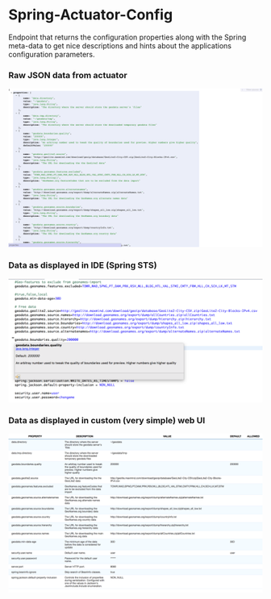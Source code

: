 Spring-Actuator-Config
======================

Endpoint that returns the configuration properties along with the Spring meta-data to get nice descriptions and hints about the applications configuration parameters.

### Raw JSON data from actuator
![Raw JSON data from actuator](doc/actuator_json.png)

### Data as displayed in IDE (Spring STS)
![Raw JSON data from actuator](doc/eclipse_sts.png)

### Data as displayed in custom (very simple) web UI
![Raw JSON data from actuator](doc/web-ui.png)
